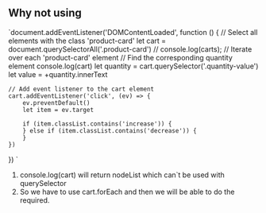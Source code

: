 ## Why not using

`document.addEventListener('DOMContentLoaded', function () {
// Select all elements with the class 'product-card'
let cart = document.querySelectorAll('.product-card')
// console.log(carts);
// Iterate over each 'product-card' element
// Find the corresponding quantity element
console.log(cart)
let quantity = cart.querySelector('.quantity-value')
let value = +quantity.innerText

    // Add event listener to the cart element
    cart.addEventListener('click', (ev) => {
        ev.preventDefault()
        let item = ev.target

        if (item.classList.contains('increase')) {
        } else if (item.classList.contains('decrease')) {
        }
    })

})
`
1. console.log(cart) will return nodeList which can`t be used with querySelector
2. So we have to use cart.forEach and then we will be able to do the required.